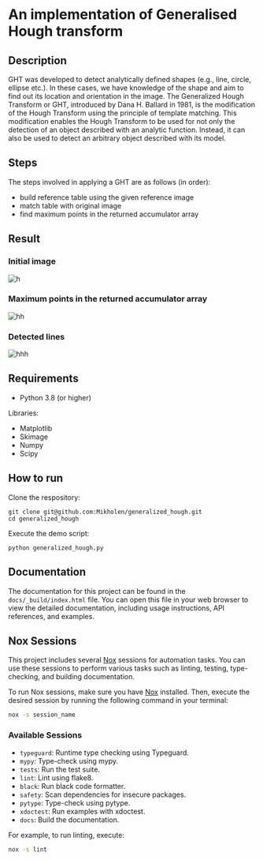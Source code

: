 # An implementation of Generalised Hough transform
## Description
GHT was developed to detect analytically defined shapes (e.g., line, circle, ellipse etc.). In these cases, we have knowledge of the shape and aim to find out its location and orientation in the image. The Generalized Hough Transform or GHT, introduced by Dana H. Ballard in 1981, is the modification of the Hough Transform using the principle of template matching. This modification enables the Hough Transform to be used for not only the detection of an object described with an analytic function. Instead, it can also be used to detect an arbitrary object described with its model.

## Steps
The steps involved in applying a GHT are as follows (in order):

- build reference table using the given reference image
- match table with original image
- find maximum points in the returned accumulator array

## Result
### Initial image
![h](https://github.com/Mikholen/generalized_hough/assets/136765117/e3644223-82ac-4b45-8927-dc45bcf659bc)

### Maximum points in the returned accumulator array
![hh](https://github.com/Mikholen/generalized_hough/assets/136765117/2db658e7-87bb-4e25-8f0b-e352adf8b82e)

### Detected lines
![hhh](https://github.com/Mikholen/generalized_hough/assets/136765117/00911dfa-bd6b-4d00-810d-2e3d6bbdb872)


## Requirements
- Python 3.8 (or higher)

Libraries:
- Matplotlib
- Skimage
- Numpy
- Scipy

## How to run
Clone the respository:
```
git clone git@github.com:Mikholen/generalized_hough.git
cd generalized_hough
```
Execute the demo script:
```
python generalized_hough.py
```
## Documentation

The documentation for this project can be found in the `docs/_build/index.html` file. You can open this file in your web browser to view the detailed documentation, including usage instructions, API references, and examples.

## Nox Sessions

This project includes several [Nox](https://nox.thea.codes/en/stable/) sessions for automation tasks. You can use these sessions to perform various tasks such as linting, testing, type-checking, and building documentation.

To run Nox sessions, make sure you have [Nox](https://nox.thea.codes/en/stable/) installed. Then, execute the desired session by running the following command in your terminal:

```bash
nox -s session_name
```

### Available Sessions

- `typeguard`: Runtime type checking using Typeguard.
- `mypy`: Type-check using mypy.
- `tests`: Run the test suite.
- `lint`: Lint using flake8.
- `black`: Run black code formatter.
- `safety`: Scan dependencies for insecure packages.
- `pytype`: Type-check using pytype.
- `xdoctest`: Run examples with xdoctest.
- `docs`: Build the documentation.

For example, to run linting, execute:

```bash
nox -s lint
